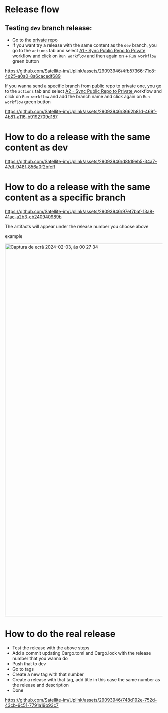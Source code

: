 # Release flow


## Testing `dev` branch release:

- Go to the [private repo](https://github.com/Satellite-im/Uplink-copy/tree/dev)
- If you want try a release with the same content as the `dev` branch, you go to the `actions` tab and select [A1 - Sync Public Repo to Private
](https://github.com/Satellite-im/Uplink-copy/actions/workflows/sync-repo.yml) workflow and click on `Run workflow` and then again on + `Run workflow` green button


https://github.com/Satellite-im/Uplink/assets/29093946/4fb57366-71c8-4d25-a0a0-8a6cacedf689


If you wanna send a specific branch from public repo to private one, you go to the `actions` tab and select [A2 - Sync Public Repo to Private
](https://github.com/Satellite-im/Uplink-copy/actions/workflows/sync-branch.yml) workflow and click on `Run workflow` and add the branch name and click again on `Run workflow` green button 


https://github.com/Satellite-im/Uplink/assets/29093946/3662b81d-469f-4b81-a116-b9192709d187


# How to do a release with the same content as dev


https://github.com/Satellite-im/Uplink/assets/29093946/d8fd9eb5-34a7-47df-948f-856a0f2bfcff


# How to do a release with the same content as a specific branch


https://github.com/Satellite-im/Uplink/assets/29093946/97ef7baf-13a8-41ae-a2b3-cb240940989b

The artifacts will appear under the release number you choose above 

example

<img width="1191" alt="Captura de ecrã 2024-02-03, às 00 27 34" src="https://github.com/Satellite-im/Uplink/assets/29093946/178b7768-fbba-4c68-927e-e76b9b1f9161">


# How to do the real release

- Test the release with the above steps
- Add a commit updating Cargo.toml and Cargo.lock with the release number that you wanna do
- Push that to dev
- Go to tags
- Create a new tag with that number
- Create a release with that tag, add title in this case the same number as the release and description
- Done

https://github.com/Satellite-im/Uplink/assets/29093946/748d192e-752d-43cb-9c51-7791a19b93c7
